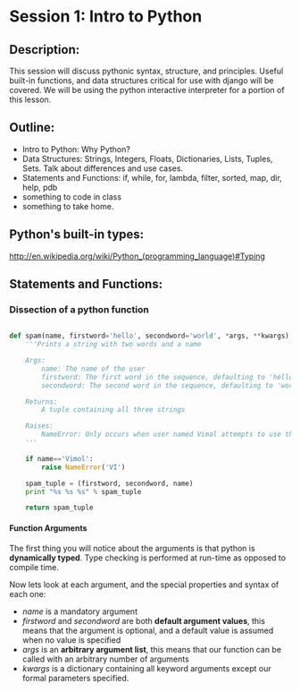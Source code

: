 Session 1: Intro to Python
==============================================
Description:
------------
This session will discuss pythonic syntax, structure, and principles. Useful built-in functions, and data structures critical for use with django will be covered. We will be using the python interactive interpreter for a portion of this lesson.

Outline:
--------
* Intro to Python: Why Python?
* Data Structures: Strings, Integers, Floats, Dictionaries, Lists, Tuples, Sets. Talk about differences and use cases.
* Statements and Functions: if, while, for, lambda, filter, sorted, map, dir, help, pdb
* something to code in class
* something to take home.

Python's built-in types:
------------------------
http://en.wikipedia.org/wiki/Python_(programming_language)#Typing

Statements and Functions:
----------------

### Dissection of a python function

```python

def spam(name, firstword='hello', secondword='world', *args, **kwargs):
	'''Prints a string with two words and a name

    Args:
        name: The name of the user
        firstword: The first word in the sequence, defaulting to 'hello'
        secondword: The second word in the sequence, defaulting to 'world'

    Returns:
        A tuple containing all three strings

    Raises:
        NameError: Only occurs when user named Vimal attempts to use this function
    '''

    if name=='Vimol':
    	raise NameError('VI')

    spam_tuple = (firstword, secondword, name)
	print "%s %s %s" % spam_tuple

	return spam_tuple

```

#### Function Arguments

The first thing you will notice about the arguments is that python is **dynamically typed**. Type checking is performed at run-time as opposed to compile time.

Now lets look at each argument, and the special properties and syntax of each one:

* *name* is a mandatory argument
* *firstword* and *secondword* are both **default argument values**, this means that the argument is optional, and a default value is assumed when no value is specified
* *args* is an **arbitrary argument list**, this means that our function can be called with an arbitrary number of arguments
* *kwargs* is a dictionary containing all keyword arguments except our formal parameters specified.
